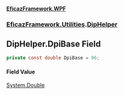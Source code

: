 #### [EficazFramework.WPF](EficazFrameworkWPF.md 'EficazFramework WPF')
### [EficazFramework.Utilities](EficazFrameworkWPF.md#EficazFramework.Utilities 'EficazFramework.Utilities').[DipHelper](EficazFramework.Utilities/DipHelper.md 'EficazFramework.Utilities.DipHelper')

## DipHelper.DpiBase Field

```csharp
private const double DpiBase = 96;
```

#### Field Value
[System.Double](https://docs.microsoft.com/en-us/dotnet/api/System.Double 'System.Double')